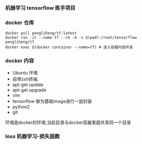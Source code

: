 ### 机器学习 tensorflow 练手项目


### docker 仓库 
```docker
docker pull pengliheng/tf:latest
docker run -it --name tf --rm -d -v $(pwd):/root/tensorflow pengliheng/tf
docker exec $(docker container --name=tf) # 进入容器内部开发
```

### docker 内容
- Ubuntu 环境 
- 自带zsh终端, 
- apt-get update
- apt-get upgrade
- vim
- tensorflow 做为基础image进行一层封装
- python2
- git

环境是docker的环境,当前目录与docker容器里面共享同一个目录


### loss 机器学习-损失函数

